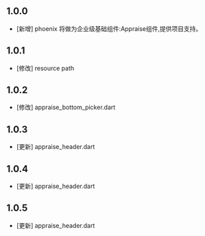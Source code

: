 <!--
 * @Author: lipeng 1162423147@qq.com
 * @Date: 2023-09-24 21:48:33
 * @LastEditors: lipeng 1162423147@qq.com
 * @LastEditTime: 2023-10-10 13:02:43
 * @FilePath: /phoenix_appraise/CHANGELOG.md
 * @Description: 这是默认设置,请设置`customMade`, 打开koroFileHeader查看配置 进行设置: https://github.com/OBKoro1/koro1FileHeader/wiki/%E9%85%8D%E7%BD%AE
-->
## 1.0.0

* [新增] phoenix 将做为企业级基础组件:Appraise组件,提供项目支持。

## 1.0.1

* [修改] resource path

## 1.0.2

* [修改] appraise_bottom_picker.dart 

## 1.0.3

* [更新] appraise_header.dart 

## 1.0.4

* [更新] appraise_header.dart 

## 1.0.5

* [更新] appraise_header.dart 